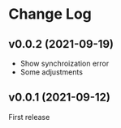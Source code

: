# Change Log

## v0.0.2 (2021-09-19)

- Show synchroization error
- Some adjustments

## v0.0.1 (2021-09-12)

First release
